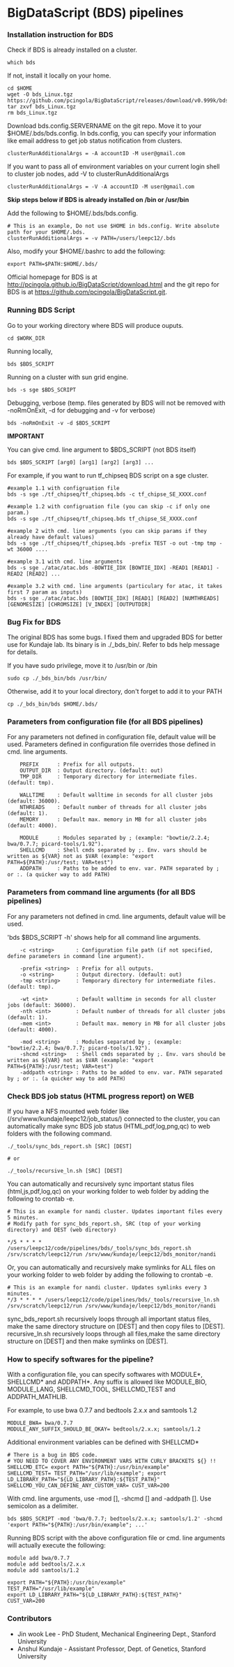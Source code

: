 BigDataScript (BDS) pipelines
===================================================================

### Installation instruction for BDS

Check if BDS is already installed on a cluster.

```
which bds
```
If not, install it locally on your home.

```
cd $HOME
wget -O bds_Linux.tgz https://github.com/pcingola/BigDataScript/releases/download/v0.999k/bds_Linux.tgz
tar zxvf bds_Linux.tgz
rm bds_Linux.tgz
```

Download bds.config.SERVERNAME on the git repo. Move it to your $HOME/.bds/bds.config. In bds.config, you can specify your information like email address to get job status notification from clusters.

```
clusterRunAdditionalArgs = -A accountID -M user@gmail.com
```

If you want to pass all of environment variables on your current login shell to cluster job nodes, add -V to clusterRunAdditionalArgs

```
clusterRunAdditionalArgs = -V -A accountID -M user@gmail.com
```

<b> Skip steps below if BDS is already installed on /bin or /usr/bin </b>

Add the following to $HOME/.bds/bds.config. 

```
# This is an example, Do not use $HOME in bds.config. Write absolute path for your $HOME/.bds.
clusterRunAdditionalArgs = -v PATH=/users/leepc12/.bds
```

Also, modify your $HOME/.bashrc to add the following:

```
export PATH=$PATH:$HOME/.bds/
```

Official homepage for BDS is at <a href="http://pcingola.github.io/BigDataScript/download.html">http://pcingola.github.io/BigDataScript/download.html</a> and the git repo for BDS is at <a href="https://github.com/pcingola/BigDataScript.git">https://github.com/pcingola/BigDataScript.git</a>.


### Running BDS Script

Go to your working directory where BDS will produce ouputs.

```
cd $WORK_DIR
```

Running locally,

```
bds $BDS_SCRIPT 
```

Running on a cluster with sun grid engine.

```
bds -s sge $BDS_SCRIPT 
```

Debugging, verbose (temp. files generated by BDS will not be removed with -noRmOnExit, -d for debugging and -v for verbose)

```
bds -noRmOnExit -v -d $BDS_SCRIPT
```

<b> IMPORTANT </b>

You can give cmd. line argument to $BDS_SCRIPT (not BDS itself)

```
bds $BDS_SCRIPT [arg0] [arg1] [arg2] [arg3] ...
```

For example, if you want to run tf_chipseq BDS script on a sge cluster.

```
#example 1.1 with configruation file
bds -s sge ./tf_chipseq/tf_chipseq.bds -c tf_chipse_SE_XXXX.conf

#example 1.2 with configruation file (you can skip -c if only one param.)
bds -s sge ./tf_chipseq/tf_chipseq.bds tf_chipse_SE_XXXX.conf

#example 2 with cmd. line arguments (you can skip params if they already have default values)
bds -s sge ./tf_chipseq/tf_chipseq.bds -prefix TEST -o out -tmp tmp -wt 36000 ....

#example 3.1 with cmd. line arguments
bds -s sge ./atac/atac.bds -BOWTIE_IDX [BOWTIE_IDX] -READ1 [READ1] -READ2 [READ2] ...

#example 3.2 with cmd. line arguments (particulary for atac, it takes first 7 param as inputs)
bds -s sge ./atac/atac.bds [BOWTIE_IDX] [READ1] [READ2] [NUMTHREADS] [GENOMESIZE] [CHROMSIZE] [V_INDEX] [OUTPUTDIR]
```

### Bug Fix for BDS

The original BDS has some bugs. I fixed them and upgraded BDS for better use for Kundaje lab. Its binary is in ./_bds_bin/. Refer to bds help message for details.

If you have sudo privilege, move it to /usr/bin or /bin
```
sudo cp ./_bds_bin/bds /usr/bin/
```

Otherwise, add it to your local directory, don't forget to add it to your PATH
```
cp ./_bds_bin/bds $HOME/.bds/
```


### Parameters from configuration file (for all BDS pipelines)

For any parameters not defined in configuration file, default value will be used. Parameters defined in configuration file overrides those defined in cmd. line arguments.

```
	PREFIX 		: Prefix for all outputs.
	OUTPUT_DIR 	: Output directory. (default: out)
	TMP_DIR 	: Temporary directory for intermediate files. (default: tmp).

	WALLTIME 	: Default walltime in seconds for all cluster jobs (default: 36000).
	NTHREADS 	: Default number of threads for all cluster jobs (default: 1).
	MEMORY 		: Default max. memory in MB for all cluster jobs (default: 4000).

	MODULE 		: Modules separated by ; (example: "bowtie/2.2.4; bwa/0.7.7; picard-tools/1.92").
	SHELLCMD	: Shell cmds separated by ;. Env. vars should be written as ${VAR} not as $VAR (example: "export PATH=${PATH}:/usr/test; VAR=test")
	ADDPATH		: Paths to be added to env. var. PATH separated by ; or :. (a quicker way to add PATH)

```

### Parameters from command line arguments (for all BDS pipelines)

For any parameters not defined in cmd. line arguments, default value will be used. 

'bds $BDS_SCRIPT -h' shows help for all command line arguments.

```
	-c <string>       : Configuration file path (if not specified, define parameters in command line argument).

	-prefix <string>  : Prefix for all outputs.
	-o <string>       : Output directory. (default: out)
	-tmp <string>     : Temporary directory for intermediate files. (default: tmp).

	-wt <int>         : Default walltime in seconds for all cluster jobs (default: 36000).
	-nth <int>        : Default number of threads for all cluster jobs (default: 1).
	-mem <int>        : Default max. memory in MB for all cluster jobs (default: 4000).

	-mod <string>     : Modules separated by ; (example: "bowtie/2.2.4; bwa/0.7.7; picard-tools/1.92").
	-shcmd <string>   : Shell cmds separated by ;. Env. vars should be written as ${VAR} not as $VAR (example: "export PATH=${PATH}:/usr/test; VAR=test")
	-addpath <string> : Paths to be added to env. var. PATH separated by ; or :. (a quicker way to add PATH)
```

### Check BDS job status (HTML progress report) on WEB

If you have a NFS mounted web folder like (/srv/www/kundaje/leepc12/job_status/) connected to the cluster, you can automatically make sync BDS job status (HTML,pdf,log,png,qc) to web folders with the following command.

```
./_tools/sync_bds_report.sh [SRC] [DEST]

# or

./_tools/recursive_ln.sh [SRC] [DEST]

```

You can automatically and recursively sync important status files (html,js,pdf,log,qc) on your working folder to web folder by adding the following to crontab -e.

```
# This is an example for nandi cluster. Updates important files every 5 minutes.
# Modify path for sync_bds_report.sh, SRC (top of your working directory) and DEST (web directory)

*/5 * * * * /users/leepc12/code/pipelines/bds/_tools/sync_bds_report.sh /srv/scratch/leepc12/run /srv/www/kundaje/leepc12/bds_monitor/nandi
```

Or, you can automatically and recursively make symlinks for ALL files on your working folder to web folder by adding the following to crontab -e.

```
# This is an example for nandi cluster. Updates symlinks every 3 minutes.
*/3 * * * * /users/leepc12/code/pipelines/bds/_tools/recursive_ln.sh /srv/scratch/leepc12/run /srv/www/kundaje/leepc12/bds_monitor/nandi
```

sync_bds_report.sh recursively loops through all important status files, make the same directory structure on [DEST] and then copy files to [DEST].
recursive_ln.sh recursively loops through all files,make the same directory structure on [DEST] and then make symlinks on [DEST].

### How to specify softwares for the pipeline?

With a configuration file, you can specify softwares with MODULE*, SHELLCMD* and ADDPATH*.
Any suffix is allowed like MODULE_BIO, MODULE_LANG, SHELLCMD_TOOL, SHELLCMD_TEST and ADDPATH_MATHLIB.

For example, to use bwa 0.7.7 and bedtools 2.x.x and samtools 1.2

```
MODULE_BWA= bwa/0.7.7 
MODULE_ANY_SUFFIX_SHOULD_BE_OKAY= bedtools/2.x.x; samtools/1.2
```

Additional environment variables can be defined with SHELLCMD*

```
# There is a bug in BDS code.
# YOU NEED TO COVER ANY ENVIRONMENT VARS WITH CURLY BRACKETS ${} !!
SHELLCMD_ETC= export PATH="${PATH}:/usr/bin/example"
SHELLCMD_TEST= TEST_PATH="/usr/lib/example"; export LD_LIBRARY_PATH="${LD_LIBRARY_PATH}:${TEST_PATH}"
SHELLCMD_YOU_CAN_DEFINE_ANY_CUSTOM_VAR= CUST_VAR=200
```

With cmd. line arguments, use -mod [], -shcmd [] and -addpath []. Use semicolon as a delimiter.

```
bds $BDS_SCRIPT -mod 'bwa/0.7.7; bedtools/2.x.x; samtools/1.2' -shcmd 'export PATH="${PATH}:/usr/bin/example"; ...'
```

Running BDS script with the above configuration file or cmd. line arguments will actually execute the following:

```
module add bwa/0.7.7
module add bedtools/2.x.x
module add samtools/1.2

export PATH="${PATH}:/usr/bin/example"
TEST_PATH="/usr/lib/example"
export LD_LIBRARY_PATH="${LD_LIBRARY_PATH}:${TEST_PATH}"
CUST_VAR=200
```


### Contributors

* Jin wook Lee - PhD Student, Mechanical Engineering Dept., Stanford University
* Anshul Kundaje - Assistant Professor, Dept. of Genetics, Stanford University

